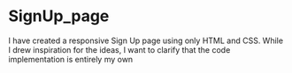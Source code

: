 # SignUp_page
I have created a responsive Sign Up page using only HTML and CSS.
While I drew inspiration for the ideas, I want to clarify that the code implementation is entirely my own
